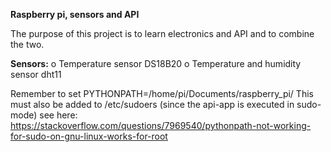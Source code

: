 **Raspberry pi, sensors and API**

The purpose of this project is to learn electronics and API and to combine the two.

**Sensors:**
  o Temperature sensor DS18B20
  o Temperature and humidity sensor dht11

Remember to set PYTHONPATH=/home/pi/Documents/raspberry_pi/
This must also be added to /etc/sudoers (since the api-app is executed in sudo-mode)
see here:
https://stackoverflow.com/questions/7969540/pythonpath-not-working-for-sudo-on-gnu-linux-works-for-root
